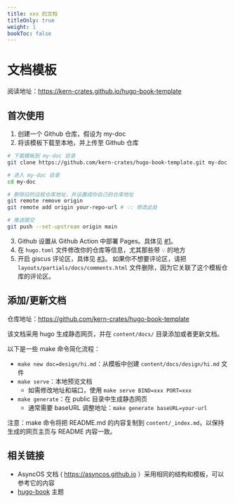 ```yaml
---
title: xxx 的文档
titleOnly: true
weight: 1
bookToc: false
---
```


# 文档模板

阅读地址：<https://kern-crates.github.io/hugo-book-template>

## 首次使用

1. 创建一个 Github 仓库，假设为 my-doc
2. 将该模板下载至本地，并上传至 Github 仓库

```bash
# 下载模板到 my-doc 目录
git clone https://github.com/kern-crates/hugo-book-template.git my-doc

# 进入 my-doc 目录
cd my-doc

# 删除旧的远程仓库地址，并设置成你自己的仓库地址
git remote remove origin
git remote add origin your-repo-url # 💡: 修改此处

# 推送提交
git push --set-upstream origin main
```

3. Github 设置从 Github Action 中部署 Pages。具体见 [#1](https://github.com/kern-crates/hugo-book-template/issues/1)。
4. 在 `hugo.toml` 文件修改你的仓库等信息，尤其那些带 `💡` 的地方
5. 开启 giscus 评论区，具体见 [#3](https://github.com/kern-crates/hugo-book-template/issues/3)。
   如果你不想要评论区，请把 `layouts/partials/docs/comments.html`
   文件删除，因为它关联了这个模板仓库的评论区。

## 添加/更新文档

仓库地址：<https://github.com/kern-crates/hugo-book-template>

该文档采用 hugo 生成静态网页，并在 `content/docs/` 目录添加或者更新文档。

以下是一些 make 命令简化流程：

* `make new doc=design/hi.md`：从模板中创建 `content/docs/design/hi.md` 文件
* `make serve`：本地预览文档
  * 如需修改地址和端口，使用 `make serve BIND=xxx PORT=xxx`
* `make generate`：在 public 目录中生成静态网页
  * 通常需要 baseURL 调整地址：`make generate baseURL=your-url`

注意：make 命令将把 README.md 的内容复制到 `content/_index.md`，以保持生成的网页主页与 README 内容一致。

## 相关链接

* AsyncOS 文档 ( <https://asyncos.github.io> ）采用相同的结构和模板，可以参考它的内容
* [hugo-book](https://github.com/alex-shpak/hugo-book) 主题
